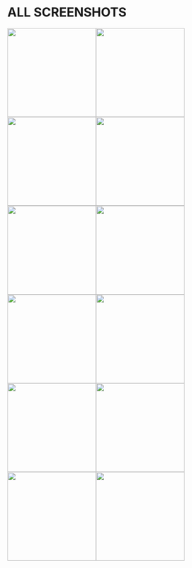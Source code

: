 # ALL SCREENSHOTS
<img src="https://user-images.githubusercontent.com/62855279/161883443-95929b8b-5bd3-454f-909a-d5e612f08c58.png" width="200"><img src="https://user-images.githubusercontent.com/62855279/161884340-d50c8202-4529-4794-a4ce-cf0ee583436e.png" width="200"> <img src="https://user-images.githubusercontent.com/62855279/161884444-a78df1f5-efac-4898-a8c9-4bef4cc3230d.png" width="200"><img src="https://user-images.githubusercontent.com/62855279/161884448-0ce34327-129b-420c-993d-dd4f84bf75fb.png" width="200"><img src="https://user-images.githubusercontent.com/62855279/161884452-450da48e-12f3-408f-988d-6b15f106496c.png" width="200"><img src="https://user-images.githubusercontent.com/62855279/161884457-ca999229-174e-4374-bde6-6d8b2d0ba3f8.png" width="200"><img src="https://user-images.githubusercontent.com/62855279/161885487-7b1d72dd-a47d-4ddc-81cb-6e26a53d9a1c.png" width="200"><img src="https://user-images.githubusercontent.com/62855279/161885490-d91c1a3f-7c79-44fb-b5eb-eaf95844b1d9.png" width="200"><img src="https://user-images.githubusercontent.com/62855279/161885496-b031de00-8f43-4415-896b-bdbcf484b63b.png" width="200"><img src="https://user-images.githubusercontent.com/62855279/161885627-7134ba51-f6da-4d51-9d75-834d8250add9.png" width="200"><img src="https://user-images.githubusercontent.com/62855279/161885630-c2ebbbfa-6091-438e-a414-3ea5ba2c8895.png" width="200"><img src="https://user-images.githubusercontent.com/62855279/161885632-066ad11b-a998-4319-b228-fffd167d8326.png" width="200">

